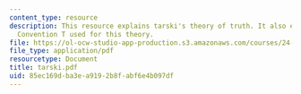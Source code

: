 ```yaml
---
content_type: resource
description: This resource explains tarski's theory of truth. It also explains the
  Convention T used for this theory.
file: https://ol-ocw-studio-app-production.s3.amazonaws.com/courses/24-242-logic-ii-spring-2004/85ec169dba3ea9192b8fabf6e4b097df_tarski.pdf
file_type: application/pdf
resourcetype: Document
title: tarski.pdf
uid: 85ec169d-ba3e-a919-2b8f-abf6e4b097df
---
```


